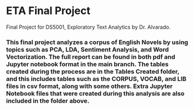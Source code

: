 # ETA Final Project
Final Project for DS5001, Exploratory Text Analytics by Dr. Alvarado. 

### This final project analyzes a corpus of English Novels by using topics such as PCA, LDA, Sentiment Analysis, and Word Vectorization. The full report can be found in both pdf and Jupyter notebook format in the main branch. The tables created during the process are in the Tables Created folder, and this includes tables such as the CORPUS, VOCAB, and LIB files in csv format, along with some others. Extra Jupyter Notebook files that were created during this analysis are also included in the folder above. 
